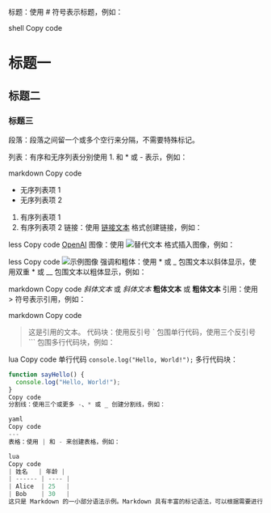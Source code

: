 标题：使用 # 符号表示标题，例如：

shell
Copy code
# 标题一
## 标题二
### 标题三
段落：段落之间留一个或多个空行来分隔，不需要特殊标记。

列表：有序和无序列表分别使用 1. 和 * 或 - 表示，例如：

markdown
Copy code
- 无序列表项 1
- 无序列表项 2
1. 有序列表项 1
2. 有序列表项 2
   链接：使用 [链接文本](URL) 格式创建链接，例如：

less
Copy code
[OpenAI](https://www.openai.com/)
图像：使用 ![替代文本](图像URL) 格式插入图像，例如：

less
Copy code
![示例图像](https://www.example.com/image.png)
强调和粗体：使用 * 或 _ 包围文本以斜体显示，使用双重 * 或 __ 包围文本以粗体显示，例如：

markdown
Copy code
*斜体文本* 或 _斜体文本_
**粗体文本** 或 __粗体文本__
引用：使用 > 符号表示引用，例如：

markdown
Copy code
> 这是引用的文本。
代码块：使用反引号 ` 包围单行代码，使用三个反引号 ``` 包围多行代码块，例如：

lua
Copy code
单行代码 `console.log("Hello, World!");`
多行代码块：
```javascript
function sayHello() {
  console.log("Hello, World!");
}
Copy code
分割线：使用三个或更多 -、* 或 _ 创建分割线，例如：

yaml
Copy code
---
表格：使用 | 和 - 来创建表格，例如：

lua
Copy code
| 姓名   | 年龄 |
| ------ | ---- |
| Alice  | 25   |
| Bob    | 30   |
这只是 Markdown 的一小部分语法示例。Markdown 具有丰富的标记语法，可以根据需要进行扩展和定制。这些基本元素足以满足大多数文档编辑的需求。